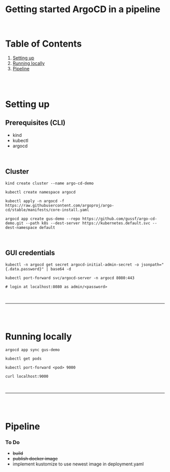 # Getting started ArgoCD in a pipeline
<br/>

# Table of Contents
1. [Setting up](#setting-up)
2. [Running locally](#running-locally)
3. [Pipeline](#pipeline)


<br><br>

# Setting up

## Prerequisites (CLI)
* kind
* kubectl
* argocd

<br>

## Cluster
```shell
kind create cluster --name argo-cd-demo

kubectl create namespace argocd

kubectl apply -n argocd -f https://raw.githubusercontent.com/argoproj/argo-cd/stable/manifests/core-install.yaml

argocd app create gus-demo --repo https://github.com/gussf/argo-cd-demo.git --path k8s --dest-server https://kubernetes.default.svc --dest-namespace default
```

<br>

## GUI credentials
```shell
kubectl -n argocd get secret argocd-initial-admin-secret -o jsonpath="{.data.password}" | base64 -d

kubectl port-forward svc/argocd-server -n argocd 8080:443

# login at localhost:8080 as admin/<password>
``` 

<br>
<hr>

<br><br>


# Running locally

```shell
argocd app sync gus-demo

kubectl get pods

kubectl port-forward <pod> 9000

curl localhost:9000
```
<br>
<hr>

<br><br>

# Pipeline

### To Do
* ~~build~~
* ~~publish docker image~~
* implement kustomize to use newest image in deployment.yaml